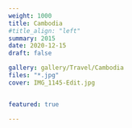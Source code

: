 ```yaml
---
weight: 1000
title: Cambodia
#title_align: "left"
summary: 2015 
date: 2020-12-15
draft: false

gallery: gallery/Travel/Cambodia
files: "*.jpg"
cover: IMG_1145-Edit.jpg


featured: true

---
```

